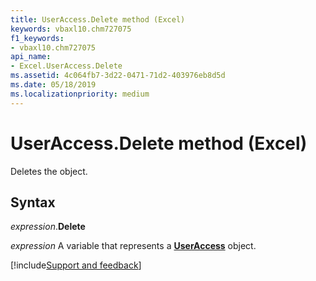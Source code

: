 ```yaml
---
title: UserAccess.Delete method (Excel)
keywords: vbaxl10.chm727075
f1_keywords:
- vbaxl10.chm727075
api_name:
- Excel.UserAccess.Delete
ms.assetid: 4c064fb7-3d22-0471-71d2-403976eb8d5d
ms.date: 05/18/2019
ms.localizationpriority: medium
---
```



# UserAccess.Delete method (Excel)

Deletes the object.


## Syntax

_expression_.**Delete**

_expression_ A variable that represents a **[UserAccess](Excel.UserAccess.md)** object.




[!include[Support and feedback](~/includes/feedback-boilerplate.md)]
